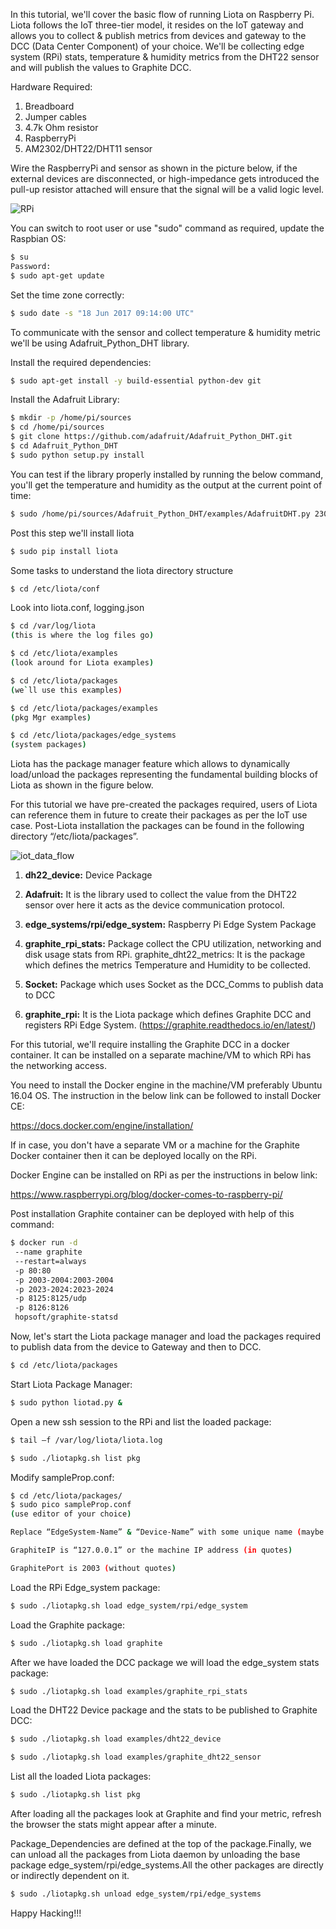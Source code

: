 In this tutorial, we'll cover the basic flow of running Liota on Raspberry Pi. Liota follows the IoT three-tier model, it resides on the IoT gateway and allows you to collect & publish metrics from devices and gateway to the DCC (Data Center Component) of your choice. We'll be collecting edge system (RPi) stats, temperature & humidity metrics from the DHT22 sensor and will publish the values to Graphite DCC.

Hardware Required:

1. Breadboard
2. Jumper cables
3. 4.7k Ohm resistor
4. RaspberryPi
5. AM2302/DHT22/DHT11 sensor

Wire the RaspberryPi and sensor as shown in the picture below, if the external devices are disconnected, or high-impedance gets introduced the pull-up resistor attached will ensure that the signal will be a valid logic level.

![RPi](../images/rpi_circuit_diagram.png)

You can switch to root user or use "sudo" command as required, update the Raspbian OS:
```bash
$ su 
Password:
$ sudo apt-get update
```

Set the time zone correctly:
```bash
$ sudo date -s "18 Jun 2017 09:14:00 UTC"
```

To communicate with the sensor and collect temperature & humidity metric we'll be using Adafruit_Python_DHT library.

Install the required dependencies:
```bash
$ sudo apt-get install -y build-essential python-dev git
```
Install the Adafruit Library:
```bash
$ mkdir -p /home/pi/sources
$ cd /home/pi/sources
$ git clone https://github.com/adafruit/Adafruit_Python_DHT.git
$ cd Adafruit_Python_DHT
$ sudo python setup.py install
```

You can test if the library  properly installed by running the below command, you'll get the temperature and humidity as the output at the current point of time:
```bash
$ sudo /home/pi/sources/Adafruit_Python_DHT/examples/AdafruitDHT.py 2302 4
```

Post this step we'll install liota
```bash
$ sudo pip install liota
```

Some tasks to understand the liota directory structure
```bash
$ cd /etc/liota/conf
```

Look into liota.conf, logging.json

```bash
$ cd /var/log/liota
(this is where the log files go)

$ cd /etc/liota/examples
(look around for Liota examples)

$ cd /etc/liota/packages
(we`ll use this examples)

$ cd /etc/liota/packages/examples
(pkg Mgr examples)

$ cd /etc/liota/packages/edge_systems
(system packages)
```

Liota has the package manager feature which allows to dynamically load/unload the packages representing the fundamental building blocks of Liota as shown in the figure below.


For this tutorial we have pre-created the packages required, users of Liota can reference them in future to create their packages as per the IoT use case. Post-Liota installation the packages can be found in the following directory “/etc/liota/packages”.

![iot_data_flow](../images/iot_data_flow.png)

1. **dh22_device:** Device Package

2. **Adafruit:** It is the library used to collect the value from the DHT22 sensor over here it acts as the device communication protocol.

3. **edge_systems/rpi/edge_system:** Raspberry Pi Edge System Package

4. **graphite_rpi_stats:** Package collect the CPU utilization, networking and disk usage stats from RPi.
   graphite_dht22_metrics: It is the package which defines the metrics Temperature and Humidity to be collected. 

5. **Socket:** Package which uses Socket as the DCC_Comms to publish data to DCC

6. **graphite_rpi:** It is the Liota package which defines Graphite DCC and registers RPi Edge System.
                 (https://graphite.readthedocs.io/en/latest/)

For this tutorial, we'll require installing the Graphite DCC in a docker container. It can be installed on a separate machine/VM to which RPi has the networking access.

You need to install the Docker engine in the machine/VM preferably Ubuntu 16.04 OS. The instruction in the below link can be followed to install Docker CE:

https://docs.docker.com/engine/installation/

If in case, you don't have a separate VM or a machine for the Graphite Docker container then it can be deployed locally on the RPi.

Docker Engine can be installed on RPi as per the instructions in below link:

https://www.raspberrypi.org/blog/docker-comes-to-raspberry-pi/


Post installation Graphite container can be deployed with help of this command:

```bash
$ docker run -d
 --name graphite
 --restart=always
 -p 80:80
 -p 2003-2004:2003-2004
 -p 2023-2024:2023-2024
 -p 8125:8125/udp
 -p 8126:8126
 hopsoft/graphite-statsd
```

Now, let's start the Liota package manager and load the packages required to publish data from the device to Gateway and then to DCC.

```bash
$ cd /etc/liota/packages
```
Start Liota Package Manager:

```bash
$ sudo python liotad.py &
```
Open a new ssh session to the RPi and list the loaded package:
```bash
$ tail –f /var/log/liota/liota.log

$ sudo ./liotapkg.sh list pkg
```

Modify sampleProp.conf:
```bash
$ cd /etc/liota/packages/
$ sudo pico sampleProp.conf
(use editor of your choice)

Replace “EdgeSystem-Name” & “Device-Name” with some unique name (maybe your first-last-name)

GraphiteIP is “127.0.0.1” or the machine IP address (in quotes)

GraphitePort is 2003 (without quotes)
```

Load the RPi Edge_system package:
```bash
$ sudo ./liotapkg.sh load edge_system/rpi/edge_system
```

Load the Graphite package:
```bash
$ sudo ./liotapkg.sh load graphite
```

After we have loaded the DCC package we will load the edge_system stats package:
```bash
$ sudo ./liotapkg.sh load examples/graphite_rpi_stats
```

Load the DHT22 Device package and the stats to be published to Graphite DCC:
```bash
$ sudo ./liotapkg.sh load examples/dht22_device

$ sudo ./liotapkg.sh load examples/graphite_dht22_sensor
```

List all the loaded Liota packages:
```bash
$ sudo ./liotapkg.sh list pkg
```

After loading all the packages look at Graphite and find your metric, refresh the browser the stats might appear after a minute.

Package_Dependencies are defined at the top of the package.Finally, we can unload all the packages from Liota daemon by unloading the base package edge_system/rpi/edge_systems.All the other packages are directly or indirectly dependent on it.

```bash
$ sudo ./liotapkg.sh unload edge_system/rpi/edge_systems
```

Happy Hacking!!!
